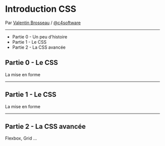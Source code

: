 # Introduction CSS

Par [Valentin Brosseau](https://github.com/c4software) / [@c4software](http://twitter.com/c4software)

---

- Partie 0 - Un peu d'histoire
- Partie 1 - Le CSS
- Partie 2 - La CSS avancée

## Partie 0 - Le CSS

La mise en forme

---

## Partie 1 - Le CSS

La mise en forme

---

## Partie 2 - La CSS avancée

Flexbox, Grid …

